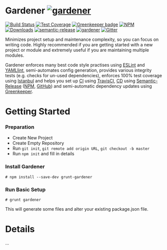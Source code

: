 # Gardener [![gardener](https://img.shields.io/badge/-Gardener-green.svg?style=for-the-badge&logo=data%3Aimage%2Fsvg%2Bxml%3Bbase64%2CPD94bWwgdmVyc2lvbj0iMS4wIiA%2FPjxzdmcgdmlld0JveD0iMCAwIDMyIDMyIiB4bWxucz0iaHR0cDovL3d3dy53My5vcmcvMjAwMC9zdmciPjxkZWZzPjxzdHlsZT4uY2xzLTF7ZmlsbDpub25lO3N0cm9rZTojZmZmO3N0cm9rZS1saW5lam9pbjpyb3VuZDtzdHJva2Utd2lkdGg6MnB4O308L3N0eWxlPjwvZGVmcz48dGl0bGUvPjxnIGRhdGEtbmFtZT0iMjU2LVRyZWUiIGlkPSJfMjU2LVRyZWUiPjxwb2x5bGluZSBjbGFzcz0iY2xzLTEiIHBvaW50cz0iMTYgMzIgMTYgMTAgMTMgNyIvPjxsaW5lIGNsYXNzPSJjbHMtMSIgeDE9IjE2IiB4Mj0iMjAiIHkxPSIxNiIgeTI9IjEyIi8%2BPGxpbmUgY2xhc3M9ImNscy0xIiB4MT0iMTYiIHgyPSIxMiIgeTE9IjE5IiB5Mj0iMTUiLz48bGluZSBjbGFzcz0iY2xzLTEiIHgxPSIxNiIgeDI9IjE5IiB5MT0iMTAiIHkyPSI3Ii8%2BPGNpcmNsZSBjbGFzcz0iY2xzLTEiIGN4PSIxNiIgY3k9IjEyIiByPSIxMSIvPjwvZz48L3N2Zz4%3D)](https://github.com/simlu/grunt-gardener)

[![Build Status](https://img.shields.io/travis/simlu/grunt-gardener/master.svg)](https://travis-ci.org/simlu/grunt-gardener)
[![Test Coverage](https://img.shields.io/coveralls/simlu/grunt-gardener/master.svg)](https://coveralls.io/github/simlu/grunt-gardener?branch=master)
[![Greenkeeper badge](https://badges.greenkeeper.io/simlu/grunt-gardener.svg)](https://greenkeeper.io/)
[![NPM](https://img.shields.io/npm/v/grunt-gardener.svg)](https://www.npmjs.com/package/grunt-gardener)
[![Downloads](https://img.shields.io/npm/dt/grunt-gardener.svg)](https://www.npmjs.com/package/grunt-gardener)
[![semantic-release](https://img.shields.io/badge/%20%20%F0%9F%93%A6%F0%9F%9A%80-semantic--release-e10079.svg)](https://github.com/semantic-release/semantic-release)
[![gardener](https://img.shields.io/badge/-Gardener-green.svg?style=flat&logo=data%3Aimage%2Fsvg%2Bxml%3Bbase64%2CPD94bWwgdmVyc2lvbj0iMS4wIiA%2FPjxzdmcgdmlld0JveD0iMCAwIDMyIDMyIiB4bWxucz0iaHR0cDovL3d3dy53My5vcmcvMjAwMC9zdmciPjxkZWZzPjxzdHlsZT4uY2xzLTF7ZmlsbDpub25lO3N0cm9rZTojZmZmO3N0cm9rZS1saW5lam9pbjpyb3VuZDtzdHJva2Utd2lkdGg6MnB4O308L3N0eWxlPjwvZGVmcz48dGl0bGUvPjxnIGRhdGEtbmFtZT0iMjU2LVRyZWUiIGlkPSJfMjU2LVRyZWUiPjxwb2x5bGluZSBjbGFzcz0iY2xzLTEiIHBvaW50cz0iMTYgMzIgMTYgMTAgMTMgNyIvPjxsaW5lIGNsYXNzPSJjbHMtMSIgeDE9IjE2IiB4Mj0iMjAiIHkxPSIxNiIgeTI9IjEyIi8%2BPGxpbmUgY2xhc3M9ImNscy0xIiB4MT0iMTYiIHgyPSIxMiIgeTE9IjE5IiB5Mj0iMTUiLz48bGluZSBjbGFzcz0iY2xzLTEiIHgxPSIxNiIgeDI9IjE5IiB5MT0iMTAiIHkyPSI3Ii8%2BPGNpcmNsZSBjbGFzcz0iY2xzLTEiIGN4PSIxNiIgY3k9IjEyIiByPSIxMSIvPjwvZz48L3N2Zz4%3D)](https://github.com/simlu/grunt-gardener)
[![Gitter](https://img.shields.io/gitter/room/simlu/grunt-gardener.svg)](https://gitter.im/simlu/grunt-gardener)

Minimizes project setup and maintenance complexity, so you can focus on writing code. Highly recommended if you are getting started with a new project or module and extremely useful if you are maintaining multiple modules.

Gardener enforces many best code style practises using [ESLint](https://eslint.org/) and [YAMLlint](https://github.com/nodeca/js-yaml), semi-automates config generation, provides various integrity tests (e.g. checks for un-used dependencies), enforces 100% test coverage using [Istanbul](https://istanbul.js.org/) and helps you set up [CI](https://en.wikipedia.org/wiki/Continuous_integration) using [TravisCI](https://travis-ci.org/), [CD](https://en.wikipedia.org/wiki/Continuous_delivery) using [Semantic-Release](https://github.com/semantic-release/semantic-release) ([NPM](https://www.npmjs.com/), [GitHub](https://github.com/)) and semi-automatic dependency updates using [Greenkeeper](https://greenkeeper.io/).

# Getting Started

### Preparation

- Create New Project
- Create Empty Repository
- Run `git init`, `git remote add origin URL`, `git checkout -b master`
- Run `npm init` and fill in details

### Install Gardener

    # npm install --save-dev grunt-gardener

### Run Basic Setup

    # grunt gardener

This will generate some files and alter your existing package.json file.

# Details

...
